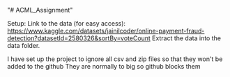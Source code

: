"# ACML_Assignment" 

Setup:
Link to the data (for easy access):
https://www.kaggle.com/datasets/jainilcoder/online-payment-fraud-detection?datasetId=2580326&sortBy=voteCount 
Extract the data into the data folder.


I have set up the project to ignore all csv and zip files so that they won't be added to the github
They are normally to big so github blocks them
